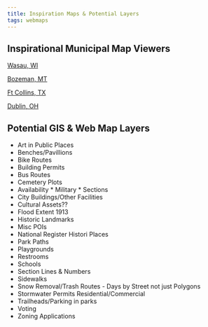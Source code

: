 ```yaml
---
title: Inspiration Maps & Potential Layers
tags: webmaps
---
```


## Inspirational Municipal Map Viewers
[Wasau, WI](https://gis.co.marathon.wi.us/Html5ViewerExt/Index.html?viewer=public)

[Bozeman, MT](https://gisweb.bozeman.net/Html5Viewer/?viewer=gvlt)

[Ft Collins, TX](https://gisweb.fcgov.com/HTML5Viewer/Index.html?viewer=FCMaps)

[Dublin, OH](https://mapping.dublin.oh.us/dubscovery/)

## Potential GIS & Web Map Layers

*  Art in Public Places
*  Benches/Pavillions
*  Bike Routes
*  Building Permits
*  Bus Routes
*  Cemetery Plots
  *  Availability
	*  Military
	*  Sections
*  City Buildings/Other Facilities
*  Cultural Assets??
*  Flood Extent 1913
*  Historic Landmarks
*  Misc POIs
*  National Register Histori Places
*  Park Paths
*  Playgrounds
*  Restrooms
*  Schools
*  Section Lines & Numbers
*  Sidewalks
*  Snow Removal/Trash Routes - Days by Street not just Polygons
*  Stormwater Permits Residential/Commercial
*  Trailheads/Parking in parks
*  Voting
*  Zoning Applications